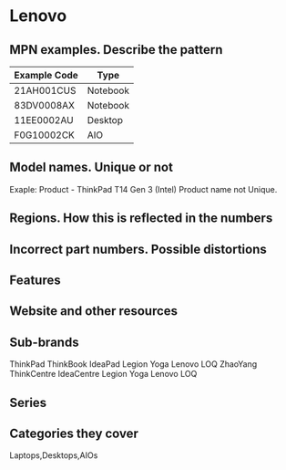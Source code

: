 # Lenovo
## MPN examples. Describe the pattern
| Example Code   | Type    |
|----------------|---------|
| 21AH001CUS     | Notebook |
| 83DV0008AX     | Notebook |
| 11EE0002AU     | Desktop  |
| F0G10002CK     | AIO      |

## Model names. Unique or not
Exaple: Product - ThinkPad T14 Gen 3 (Intel)
Product name not Unique. 

## Regions. How this is reflected in the numbers

## Incorrect part numbers. Possible distortions

## Features

## Website and other resources

## Sub-brands
ThinkPad
ThinkBook
IdeaPad
Legion
Yoga
Lenovo
LOQ
ZhaoYang
ThinkCentre
IdeaCentre
Legion
Yoga
Lenovo
LOQ

## Series

## Categories they cover
Laptops,Desktops,AIOs


